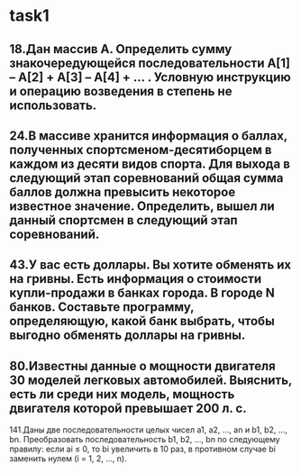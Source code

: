 # task1
18.Дан массив A. Определить сумму знакочередующейся
последовательности A[1] – А[2] + А[3] – A[4] + ... .
Условную инструкцию и операцию возведения в степень не использовать.
------------------------------------------------------------------------
24.В массиве хранится информация о баллах, полученных спортсменом-десятиборцем 
в каждом из десяти видов спорта. Для выхода в следующий этап соревнований общая 
сумма баллов должна превысить некоторое известное значение. Определить, вышел ли
данный спортсмен в следующий этап соревнований.
----------------------------------------------------
43.У вас есть доллары. Вы хотите обменять их на гривны. Есть информация о стоимости купли-продажи в банках города. 
В городе N банков. Составьте программу, определяющую, какой банк выбрать, чтобы выгодно обменять доллары на гривны.
--------------------------------------
80.Известны данные о мощности двигателя 30 моделей легковых автомобилей. Выяснить,
есть ли среди них модель, мощность двигателя которой превышает 200 л. с.
---------------------------------
141.Даны две последовательности целых чисел а1, а2, ..., an и b1, b2, ..., bn.
Преобразовать последовательность b1, b2, ..., bn по следующему правилу:
если аi ≤ 0, то bi увеличить в 10 раз, в противном случае bi заменить нулем (i = 1, 2, ..., n).
